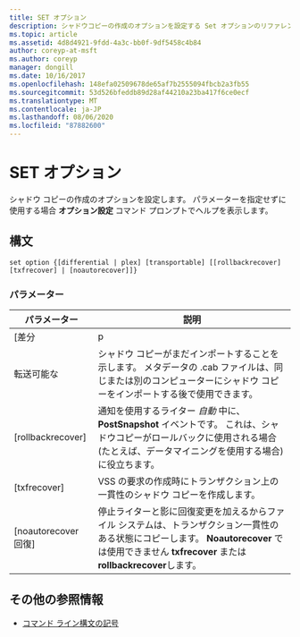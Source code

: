 ```yaml
---
title: SET オプション
description: シャドウコピーの作成のオプションを設定する Set オプションのリファレンス記事です。
ms.topic: article
ms.assetid: 4d8d4921-9fdd-4a3c-bb0f-9df5458c4b84
author: coreyp-at-msft
ms.author: coreyp
manager: dongill
ms.date: 10/16/2017
ms.openlocfilehash: 148efa02509678de65af7b2555094fbcb2a3fb55
ms.sourcegitcommit: 53d526bfeddb89d28af44210a23ba417f6ce0ecf
ms.translationtype: MT
ms.contentlocale: ja-JP
ms.lasthandoff: 08/06/2020
ms.locfileid: "87882600"
---
```

# <a name="set-option"></a>SET オプション

シャドウ コピーの作成のオプションを設定します。 パラメーターを指定せずに使用する場合 **オプション設定** コマンド プロンプトでヘルプを表示します。

## <a name="syntax"></a>構文

```
set option {[differential | plex] [transportable] [[rollbackrecover] [txfrecover] | [noautorecover]]}
```

### <a name="parameters"></a>パラメーター

|     パラメーター     |                                                                                                  説明                                                                                                  |
|-------------------|---------------------------------------------------------------------------------------------------------------------------------------------------------------------------------------------------------------|
|   [差分   |                                                                                                     p                                                                                                     |
|  転送可能な  |                       シャドウ コピーがまだインポートすることを示します。 メタデータの .cab ファイルは、同じまたは別のコンピューターにシャドウ コピーをインポートする後で使用できます。                       |
| [rollbackrecover] |                     通知を使用するライター *自動* 中に、 **PostSnapshot** イベントです。 これは、シャドウコピーがロールバックに使用される場合 (たとえば、データマイニングを使用する場合) に役立ちます。                      |
|   [txfrecover]    |                                                               VSS の要求の作成時にトランザクション上の一貫性のシャドウ コピーを作成します。                                                                |
|  [noautorecover 回復]  | 停止ライターと影に回復変更を加えるからファイル システムは、トランザクション一貫性のある状態にコピーします。 **Noautorecover** では使用できません **txfrecover** または **rollbackrecover**します。 |

## <a name="additional-references"></a>その他の参照情報

- [コマンド ライン構文の記号](command-line-syntax-key.md)